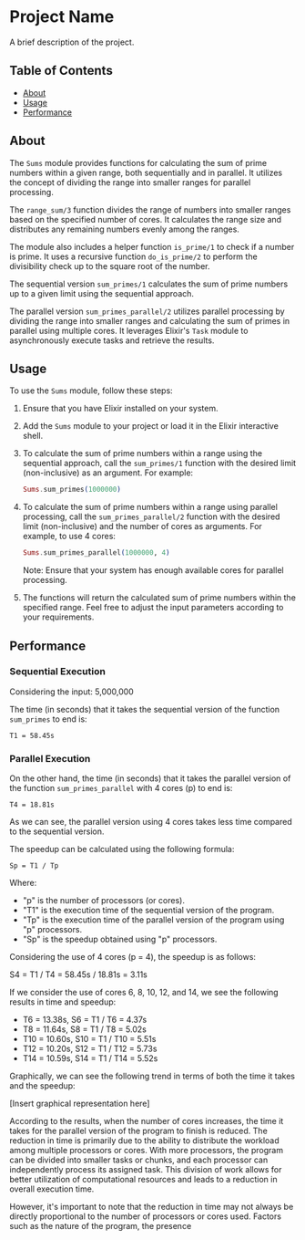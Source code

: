 # Project Name

A brief description of the project.

## Table of Contents

- [About](#About)
- [Usage](#usage)
- [Performance](#performance)


## About

The `Sums` module provides functions for calculating the sum of prime numbers within a given range, both sequentially and in parallel. It utilizes the concept of dividing the range into smaller ranges for parallel processing.

The `range_sum/3` function divides the range of numbers into smaller ranges based on the specified number of cores. It calculates the range size and distributes any remaining numbers evenly among the ranges.

The module also includes a helper function `is_prime/1` to check if a number is prime. It uses a recursive function `do_is_prime/2` to perform the divisibility check up to the square root of the number.

The sequential version `sum_primes/1` calculates the sum of prime numbers up to a given limit using the sequential approach.

The parallel version `sum_primes_parallel/2` utilizes parallel processing by dividing the range into smaller ranges and calculating the sum of primes in parallel using multiple cores. It leverages Elixir's `Task` module to asynchronously execute tasks and retrieve the results.

## Usage

To use the `Sums` module, follow these steps:

1. Ensure that you have Elixir installed on your system.

2. Add the `Sums` module to your project or load it in the Elixir interactive shell.

3. To calculate the sum of prime numbers within a range using the sequential approach, call the `sum_primes/1` function with the desired limit (non-inclusive) as an argument. For example:
   ```elixir
   Sums.sum_primes(1000000)
   ```

4. To calculate the sum of prime numbers within a range using parallel processing, call the `sum_primes_parallel/2` function with the desired limit (non-inclusive) and the number of cores as arguments. For example, to use 4 cores:
   ```elixir
   Sums.sum_primes_parallel(1000000, 4)
   ```

   Note: Ensure that your system has enough available cores for parallel processing.

5. The functions will return the calculated sum of prime numbers within the specified range. Feel free to adjust the input parameters according to your requirements. 

## Performance

### Sequential Execution

Considering the input: 5,000,000

The time (in seconds) that it takes the sequential version of the function `sum_primes` to end is:
```
T1 = 58.45s
```
### Parallel Execution

On the other hand, the time (in seconds) that it takes the parallel version of the function `sum_primes_parallel` with 4 cores (p) to end is:
```
T4 = 18.81s
```
As we can see, the parallel version using 4 cores takes less time compared to the sequential version.

The speedup can be calculated using the following formula:
```
Sp = T1 / Tp
```
Where:
- "p" is the number of processors (or cores).
- "T1" is the execution time of the sequential version of the program.
- "Tp" is the execution time of the parallel version of the program using "p" processors.
- "Sp" is the speedup obtained using "p" processors.

Considering the use of 4 cores (p = 4), the speedup is as follows:

S4 = T1 / T4 = 58.45s / 18.81s = 3.11s

If we consider the use of cores 6, 8, 10, 12, and 14, we see the following results in time and speedup:

- T6 = 13.38s, S6 = T1 / T6 = 4.37s
- T8 = 11.64s, S8 = T1 / T8 = 5.02s
- T10 = 10.60s, S10 = T1 / T10 = 5.51s
- T12 = 10.20s, S12 = T1 / T12 = 5.73s
- T14 = 10.59s, S14 = T1 / T14 = 5.52s

Graphically, we can see the following trend in terms of both the time it takes and the speedup:

[Insert graphical representation here]

According to the results, when the number of cores increases, the time it takes for the parallel version of the program to finish is reduced. The reduction in time is primarily due to the ability to distribute the workload among multiple processors or cores. With more processors, the program can be divided into smaller tasks or chunks, and each processor can independently process its assigned task. This division of work allows for better utilization of computational resources and leads to a reduction in overall execution time.

However, it's important to note that the reduction in time may not always be directly proportional to the number of processors or cores used. Factors such as the nature of the program, the presence
